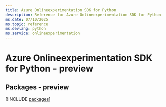 ```yaml
---
title: Azure Onlineexperimentation SDK for Python
description: Reference for Azure Onlineexperimentation SDK for Python
ms.date: 07/10/2025
ms.topic: reference
ms.devlang: python
ms.service: onlineexperimentation
---
```

# Azure Onlineexperimentation SDK for Python - preview
## Packages - preview
[!INCLUDE [packages](onlineexperimentation-index.md)]